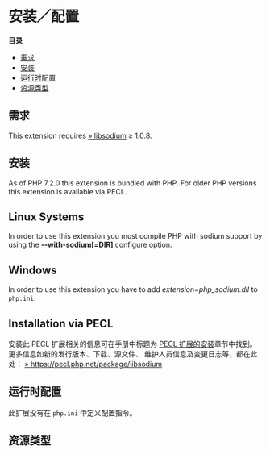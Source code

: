 安装／配置
==========

**目录**

-   [需求](/sodium/setup.html#需求)
-   [安装](/sodium/setup.html#安装)
-   [运行时配置](/sodium/setup.html#运行时配置)
-   [资源类型](/sodium/setup.html#资源类型)

需求
----

This extension requires
<a href="https://libsodium.org/" class="link external">» libsodium</a> ≥
1.0.8.

安装
----

As of PHP 7.2.0 this extension is bundled with PHP. For older PHP
versions this extension is available via PECL.

Linux Systems
-------------

In order to use this extension you must compile PHP with sodium support
by using the **--with-sodium\[=DIR\]** configure option.

Windows
-------

In order to use this extension you have to add
*extension=php\_sodium.dll* to `php.ini`.

Installation via PECL
---------------------

安装此 PECL 扩展相关的信息可在手册中标题为
<a href="/install/pecl.html" class="link">PECL 扩展的安装</a>章节中找到。更多信息如新的发行版本、下载、源文件、
维护人员信息及变更日志等，都在此处：
<a href="https://pecl.php.net/package/libsodium" class="link external">» https://pecl.php.net/package/libsodium</a>

运行时配置
----------

此扩展没有在 `php.ini` 中定义配置指令。

资源类型
--------
